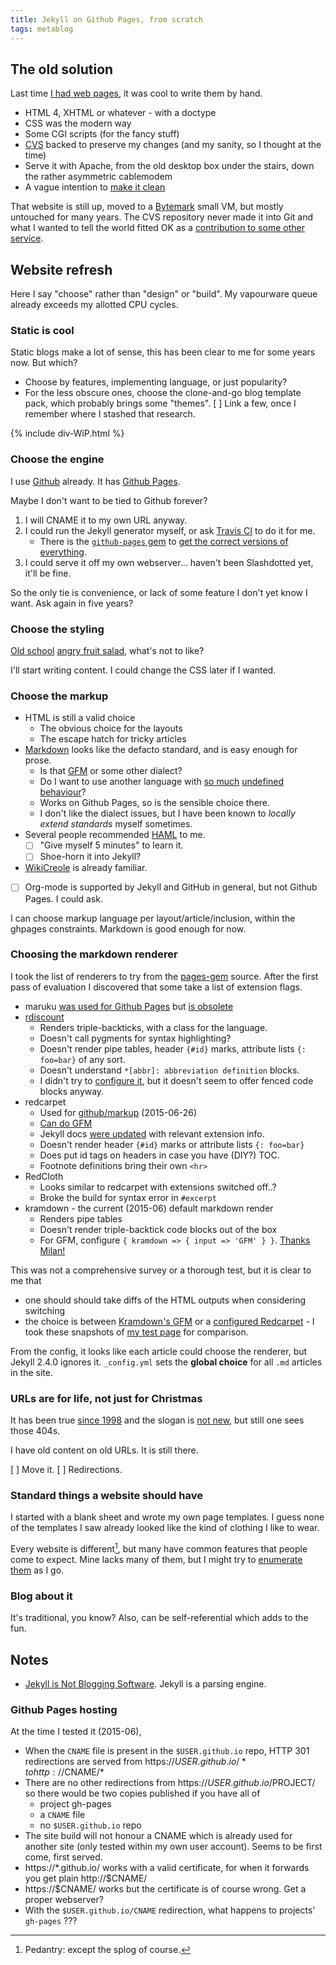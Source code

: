 ```yaml
---
title: Jekyll on Github Pages, from scratch
tags: metablog
---
```

## The old solution

Last time [I had web pages](http://www.t8o.org/~mca1001/), it was cool to write them by hand.

* HTML 4, XHTML or whatever - with a doctype
* CSS was the modern way
* Some CGI scripts (for the fancy stuff)
* [CVS](https://en.wikipedia.org/wiki/Concurrent_Versions_System) backed to preserve my changes (and my sanity, so I thought at the time)
* Serve it with Apache, from the old desktop box under the stairs, down the rather asymmetric cablemodem
* A vague intention to [make it clean](https://validator.w3.org/)

That website is still up, moved to a [Bytemark](https://www.bytemark.co.uk/) small VM, but mostly untouched for many years.  The CVS repository never made it into Git and what I wanted to tell the world fitted OK as a [contribution to some other service](/about.html).

## Website refresh

Here I say "choose" rather than "design" or "build".  My vapourware queue already exceeds my allotted CPU cycles.

### Static is cool

Static blogs make a lot of sense, this has been clear to me for some years now.  But which?

* Choose by features, implementing language, or just popularity?
* For the less obscure ones, choose the clone-and-go blog template pack, which probably brings some "themes".
[ ] Link a few, once I remember where I stashed that research.

{% include div-WiP.html %}

### Choose the engine

I use [Github](https://github.com) already.  It has [Github Pages](https://pages.github.com/).

Maybe I don't want to be tied to Github forever?

1. I will CNAME it to my own URL anyway.
2. I could run the Jekyll generator myself, or ask [Travis CI](https://travis-ci.com/) to do it for me.
	* There is the [`github-pages` gem](https://github.com/github/pages-gem#list-dependency-versions) to [get the correct versions of everything](http://jekyllrb.com/docs/github-pages/#deploying-jekyll-to-github-pages).
3. I could serve it off my own webserver...  haven't been Slashdotted yet, it'll be fine.

So the only tie is convenience, or lack of some feature I don't yet know I want.  Ask again in five years?

### Choose the styling

[Old school](https://en.wikipedia.org/wiki/Old_school#Computers_and_gaming) [angry fruit salad](http://www.catb.org/jargon/html/A/angry-fruit-salad.html), what's not to like?

I'll start writing content.  I could change the CSS later if I wanted.

### Choose the markup

* HTML is still a valid choice
	* The obvious choice for the layouts
	* The escape hatch for tricky articles
* [Markdown](http://daringfireball.net/projects/markdown/) looks like the defacto standard, and is easy enough for prose.
	* Is that [GFM](https://help.github.com/articles/github-flavored-markdown/) or some other dialect?
	* Do I want to use another language with [so much](http://www.adamhyde.net/whats-wrong-with-markdown/) [undefined behaviour](http://www.wilfred.me.uk/blog/2012/07/30/why-markdown-is-not-my-favourite-language/)?
	* Works on Github Pages, so is the sensible choice there.
	* I don't like the dialect issues, but I have been known to *locally extend standards* myself sometimes.
* Several people recommended [HAML](http://haml.info/) to me.
	* [ ] "Give myself 5 minutes" to learn it.
	* [ ] Shoe-horn it into Jekyll?
* [WikiCreole](http://www.wikicreole.org/wiki/Implementation) is already familiar.
* [ ] Org-mode is supported by Jekyll and GitHub in general, but not Github Pages.  I could ask.

I can choose markup language per layout/article/inclusion, within the ghpages constraints.  Markdown is good enough for now.

### Choosing the markdown renderer

I took the list of renderers to try from the [pages-gem](https://github.com/github/pages-gem/blob/master/lib/github-pages.rb) source.  After the first pass of evaluation I discovered that some take a list of extension flags.

* maruku [was used for Github Pages](https://help.github.com/articles/migrating-your-pages-site-from-maruku/) but [is obsolete](http://benhollis.net/blog/2013/10/20/maruku-is-obsolete/)
* [rdiscount](https://github.com/davidfstr/rdiscount)
	* Renders triple-backticks, with a class for the language.
	* Doesn't call pygments for syntax highlighting?
	* Doesn't render pipe tables, header `{#id}` marks, attribute lists `{: foo=bar}` of any sort.
	* Doesn't understand `*[abbr]: abbreviation definition` blocks.
	* I didn't try to [configure it](http://www.rubydoc.info/github/davidfstr/rdiscount/master/RDiscount#constructor_details), but it doesn't seem to offer fenced code blocks anyway.
* redcarpet
	* Used for [github/markup](https://github.com/github/markup#markups) (2015-06-26)
	* [Can do GFM](http://stackoverflow.com/questions/13464590/github-flavored-markdown-and-pygments-highlighting-in-jekyll)
	* Jekyll docs [were updated](https://github.com/jekyll/jekyll/pull/1418) with relevant extension info.
	* Doesn't render header `{#id}` marks or attribute lists `{: foo=bar}`
	* Does put id tags on headers in case you have (DIY?) TOC.
	* Footnote definitions bring their own `<hr>`
* RedCloth
	* Looks similar to redcarpet with extensions switched off..?
	* Broke the build for syntax error in `#excerpt`
* kramdown - the current (2015-06) default markdown render
	* Renders pipe tables
	* Doesn't render triple-backtick code blocks out of the box
	* For GFM, configure `{ kramdown => { input => 'GFM' } }`.  [Thanks Milan!](http://milanaryal.com/2015/writing-on-github-pages-and-jekyll-using-markdown/#for-kramdown-markdown)

This was not a comprehensive survey or a thorough test, but it is clear to me that

* one should should take diffs of the HTML outputs when considering switching
* the choice is between [Kramdown's GFM](/test/xmastree-post.kramdown.html) or a [configured Redcarpet](/test/xmastree-post.redcarpet.html) - I took these snapshots of [my test page](/xmastree-post.html) for comparison.

From the config, it looks like each article could choose the renderer, but Jekyll 2.4.0 ignores it.  `_config.yml` sets the **global choice** for all `.md` articles in the site.

### URLs are for life, not just for Christmas

It has been true [since 1998](http://www.w3.org/Provider/Style/URI.html) and the slogan is [not new](https://oracle-base.com/blog/2015/05/25/writing-tips-a-url-is-for-life-not-just-for-christmas/), but still one sees those 404s.

I have old content on old URLs.  It is still there.

[ ] Move it.
[ ] Redirections.

### Standard things a website should have

I started with a blank sheet and wrote my own page templates.  I guess none of the templates I saw already looked like the kind of clothing I like to wear.

Every website is different[^1], but many have common features that people come to expect.  Mine lacks many of them, but I might try to [enumerate them](/website-wants) as I go.

[^1]: Pedantry: except the splog of course.

### Blog about it

It's traditional, you know?  Also, can be self-referential which adds to the fun.

## Notes

* [Jekyll is Not Blogging Software](http://jekyllbootstrap.com/lessons/jekyll-introduction.html#toc_3).  Jekyll is a parsing engine.

### Github Pages hosting
At the time I tested it (2015-06),

* When the `CNAME` file is present in the `$USER.github.io` repo, HTTP 301 redirections are served from https://$USER.github.io/* to http://$CNAME/*
* There are no other redirections from https://$USER.github.io/$PROJECT/ so there would be two copies published if you have all of
	* project gh-pages
	* a `CNAME` file
	* no `$USER.github.io` repo
* The site build will not honour a CNAME which is already used for another site (only tested within my own user account).  Seems to be first come, first served.
* https://*.github.io/ works with a valid certificate, for when it forwards you get plain http://$CNAME/
* https://$CNAME/ works but the certificate is of course wrong.  Get a proper webserver?
* With the `$USER.github.io/CNAME` redirection, what happens to projects' `gh-pages` ???
